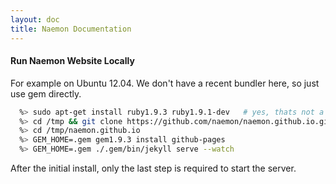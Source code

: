```yaml
---
layout: doc
title: Naemon Documentation
---
```


#### Run Naemon Website Locally

For example on Ubuntu 12.04. We don't have a recent bundler here, so just use
gem directly.

```bash
  %> sudo apt-get install ruby1.9.3 ruby1.9.1-dev   # yes, thats not a typo
  %> cd /tmp && git clone https://github.com/naemon/naemon.github.io.git
  %> cd /tmp/naemon.github.io
  %> GEM_HOME=.gem gem1.9.3 install github-pages
  %> GEM_HOME=.gem ./.gem/bin/jekyll serve --watch
```

After the initial install, only the last step is required to start the server.
